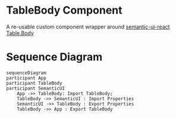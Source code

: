 # TableBody Component

A re-usable custom component wrapper around [semantic-ui-react Table.Body](https://react.semantic-ui.com/collections/table)

# Sequence Diagram

```mermaid
sequenceDiagram
participant App
participant TableBody
participant SemanticUI
    App ->> TableBody: Import TableBody;
    TableBody ->> SemanticUI : Import Properties
    SemanticUI ->> TableBody : Export Properties
    TableBody ->> App : Export TableBody
```
